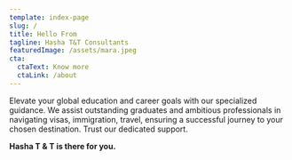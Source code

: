 ```yaml
---
template: index-page
slug: /
title: Hello From
tagline: Hasha T&T Consultants
featuredImage: /assets/mara.jpeg
cta:
  ctaText: Know more
  ctaLink: /about
---
```

Elevate your global education and career goals with our specialized guidance. We assist outstanding graduates and ambitious professionals in navigating visas, immigration, travel, ensuring a successful journey to your chosen destination. Trust our dedicated support. 

**Hasha T & T is there for you.**